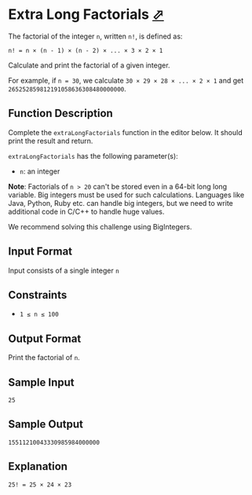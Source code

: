 # Extra Long Factorials [⬀](https://www.hackerrank.com/challenges/extra-long-factorials)

The factorial of the integer `n`, written `n!`, is defined as:

`n! = n × (n - 1) × (n - 2) × ... × 3 × 2 × 1`

Calculate and print the factorial of a given integer.

For example, if `n = 30`, we calculate `30 × 29 × 28 × ... × 2 × 1` and get `265252859812191058636308480000000`.

## Function Description

Complete the `extraLongFactorials` function in the editor below. It should print the result and return.

`extraLongFactorials` has the following parameter(s):

- `n`: an integer

**Note**: Factorials of `n > 20` can't be stored even in a 64-bit long long variable. Big integers must be used for such calculations. Languages like Java, Python, Ruby etc. can handle big integers, but we need to write additional code in C/C++ to handle huge values.

We recommend solving this challenge using BigIntegers.

## Input Format

Input consists of a single integer `n`

## Constraints

- `1 ≤ n ≤ 100`

## Output Format

Print the factorial of `n`.


## Sample Input
```
25
```

## Sample Output
```
15511210043330985984000000
```

## Explanation
```
25! = 25 × 24 × 23 
```






